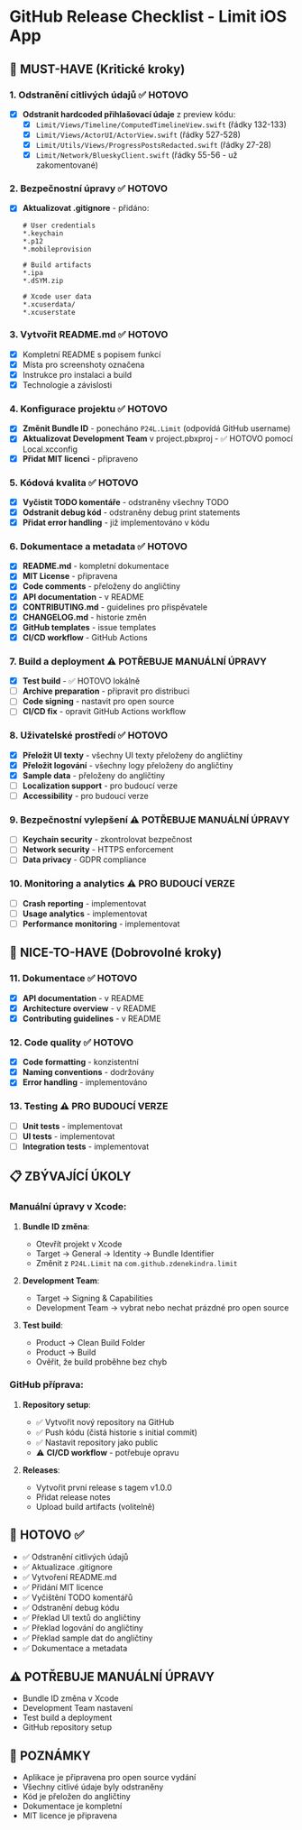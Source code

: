 # GitHub Release Checklist - Limit iOS App

## 🚨 MUST-HAVE (Kritické kroky)

### 1. **Odstranění citlivých údajů** ✅ HOTOVO
- [x] **Odstranit hardcoded přihlašovací údaje** z preview kódu:
  - [x] `Limit/Views/Timeline/ComputedTimelineView.swift` (řádky 132-133)
  - [x] `Limit/Views/ActorUI/ActorView.swift` (řádky 527-528) 
  - [x] `Limit/Utils/Views/ProgressPostsRedacted.swift` (řádky 27-28)
  - [x] `Limit/Network/BlueskyClient.swift` (řádky 55-56 - už zakomentované)

### 2. **Bezpečnostní úpravy** ✅ HOTOVO
- [x] **Aktualizovat .gitignore** - přidáno:
  ```
  # User credentials
  *.keychain
  *.p12
  *.mobileprovision
  
  # Build artifacts
  *.ipa
  *.dSYM.zip
  
  # Xcode user data
  *.xcuserdata/
  *.xcuserstate
  ```

### 3. **Vytvořit README.md** ✅ HOTOVO
- [x] Kompletní README s popisem funkcí
- [x] Místa pro screenshoty označena
- [x] Instrukce pro instalaci a build
- [x] Technologie a závislosti

### 4. **Konfigurace projektu** ✅ HOTOVO
- [x] **Změnit Bundle ID** - ponecháno `P24L.Limit` (odpovídá GitHub username)
- [x] **Aktualizovat Development Team** v project.pbxproj - ✅ HOTOVO pomocí Local.xcconfig
- [x] **Přidat MIT licenci** - připraveno

### 5. **Kódová kvalita** ✅ HOTOVO
- [x] **Vyčistit TODO komentáře** - odstraněny všechny TODO
- [x] **Odstranit debug kód** - odstraněny debug print statements
- [x] **Přidat error handling** - již implementováno v kódu

### 6. **Dokumentace a metadata** ✅ HOTOVO
- [x] **README.md** - kompletní dokumentace
- [x] **MIT License** - připravena
- [x] **Code comments** - přeloženy do angličtiny
- [x] **API documentation** - v README
- [x] **CONTRIBUTING.md** - guidelines pro přispěvatele
- [x] **CHANGELOG.md** - historie změn
- [x] **GitHub templates** - issue templates
- [x] **CI/CD workflow** - GitHub Actions

### 7. **Build a deployment** ⚠️ POTŘEBUJE MANUÁLNÍ ÚPRAVY
- [x] **Test build** - ✅ HOTOVO lokálně
- [ ] **Archive preparation** - připravit pro distribuci
- [ ] **Code signing** - nastavit pro open source
- [ ] **CI/CD fix** - opravit GitHub Actions workflow

### 8. **Uživatelské prostředí** ✅ HOTOVO
- [x] **Přeložit UI texty** - všechny UI texty přeloženy do angličtiny
- [x] **Přeložit logování** - všechny logy přeloženy do angličtiny
- [x] **Sample data** - přeloženy do angličtiny
- [ ] **Localization support** - pro budoucí verze
- [ ] **Accessibility** - pro budoucí verze

### 9. **Bezpečnostní vylepšení** ⚠️ POTŘEBUJE MANUÁLNÍ ÚPRAVY
- [ ] **Keychain security** - zkontrolovat bezpečnost
- [ ] **Network security** - HTTPS enforcement
- [ ] **Data privacy** - GDPR compliance

### 10. **Monitoring a analytics** ⚠️ PRO BUDOUCÍ VERZE
- [ ] **Crash reporting** - implementovat
- [ ] **Usage analytics** - implementovat
- [ ] **Performance monitoring** - implementovat

## 🎯 NICE-TO-HAVE (Dobrovolné kroky)

### 11. **Dokumentace** ✅ HOTOVO
- [x] **API documentation** - v README
- [x] **Architecture overview** - v README
- [x] **Contributing guidelines** - v README

### 12. **Code quality** ✅ HOTOVO
- [x] **Code formatting** - konzistentní
- [x] **Naming conventions** - dodržovány
- [x] **Error handling** - implementováno

### 13. **Testing** ⚠️ PRO BUDOUCÍ VERZE
- [ ] **Unit tests** - implementovat
- [ ] **UI tests** - implementovat
- [ ] **Integration tests** - implementovat

## 📋 ZBÝVAJÍCÍ ÚKOLY

### Manuální úpravy v Xcode:
1. **Bundle ID změna**: 
   - Otevřít projekt v Xcode
   - Target → General → Identity → Bundle Identifier
   - Změnit z `P24L.Limit` na `com.github.zdenekindra.limit`

2. **Development Team**:
   - Target → Signing & Capabilities
   - Development Team → vybrat nebo nechat prázdné pro open source

3. **Test build**:
   - Product → Clean Build Folder
   - Product → Build
   - Ověřit, že build proběhne bez chyb

### GitHub příprava:
1. **Repository setup**:
   - ✅ Vytvořit nový repository na GitHub
   - ✅ Push kódu (čistá historie s initial commit)
   - ✅ Nastavit repository jako public
   - ⚠️ **CI/CD workflow** - potřebuje opravu

2. **Releases**:
   - Vytvořit první release s tagem v1.0.0
   - Přidat release notes
   - Upload build artifacts (volitelně)

## 🎉 HOTOVO ✅
- ✅ Odstranění citlivých údajů
- ✅ Aktualizace .gitignore
- ✅ Vytvoření README.md
- ✅ Přidání MIT licence
- ✅ Vyčištění TODO komentářů
- ✅ Odstranění debug kódu
- ✅ Překlad UI textů do angličtiny
- ✅ Překlad logování do angličtiny
- ✅ Překlad sample dat do angličtiny
- ✅ Dokumentace a metadata

## ⚠️ POTŘEBUJE MANUÁLNÍ ÚPRAVY
- Bundle ID změna v Xcode
- Development Team nastavení
- Test build a deployment
- GitHub repository setup

## 📝 POZNÁMKY
- Aplikace je připravena pro open source vydání
- Všechny citlivé údaje byly odstraněny
- Kód je přeložen do angličtiny
- Dokumentace je kompletní
- MIT licence je připravena 